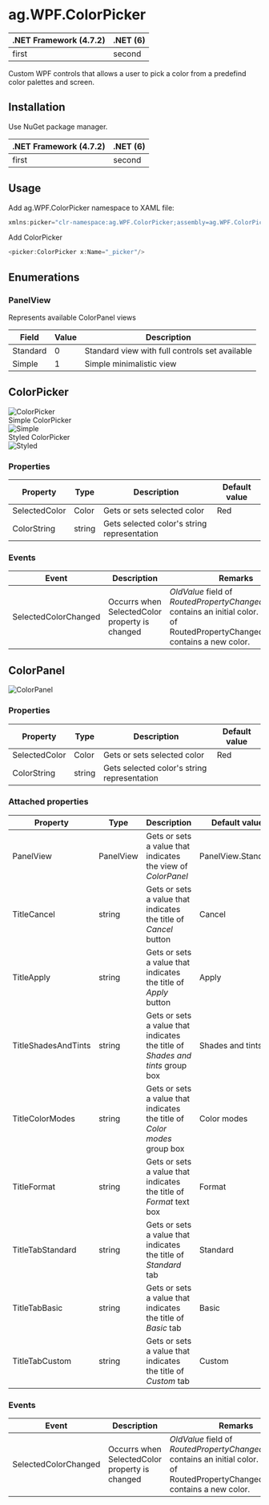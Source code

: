 
# ag.WPF.ColorPicker

.NET Framework (4.7.2) | .NET (6)
--- | ---
first | second

Custom WPF controls that allows a user to pick a color from a predefind color palettes and screen.

## Installation

Use NuGet package manager.

.NET Framework (4.7.2) | .NET (6)
--- | ---
first | second

## Usage

Add ag.WPF.ColorPicker namespace to XAML file:

```csharp
xmlns:picker="clr-namespace:ag.WPF.ColorPicker;assembly=ag.WPF.ColorPicker"
```

Add ColorPicker

```csharp
<picker:ColorPicker x:Name="_picker"/>
```

## Enumerations

### PanelView

Represents available ColorPanel views

Field|Value|Description
------|-----|-----------
Standard|0|Standard view with full controls set available
Simple|1|Simple minimalistic view

## ColorPicker

![ColorPicker](https://am3pap005files.storage.live.com/y4maighgBk-dHO_mZbCOzeE3AF9Uh_S2r2JK8AK8UqWdfSotBX-pAKy2lCcOzPSt5hjgEEHr3UjrxDAEKuqGErbJ_GWbwLVIYPdKtgs9GAyFDQDpzn6AgypYPrR25wTsLOYBjzXckIE6LESWJOXvQpUAOOHY8huXYgHsmRkh2TaaJNrgiIa9vvK6bsYu9hX4L1g?width=501&height=563&cropmode=none "ColorPicker")</br>
Simple ColorPicker</br>
![Simple](https://am3pap005files.storage.live.com/y4mIY3jatPSuW16w-gIRURIEGf1iE8yQYO2gzoftZROAcgg0363n1-t7HwLo34FMNef6jZzqZb7v64Aj8lrKnANd92NSaFghiGAQeLhIPx3F8tz19TLmQHAU9hmQccDD3QUbg3gnT2pUeocL3pYv2T3_hAxYe0CnUb5NFhWfLI-jeNeKw_8yT-HNK0nKSYgrRhk?width=501&height=291&cropmode=none)</br>
Styled ColorPicker</br>
![Styled](https://am3pap005files.storage.live.com/y4mroTj9anmehNNgT1WeuYbcJvrSs-D6I4FMuKCwJVfRb6spyNbrayJzvCxFLzhK1wOz2gDFFXPKVAIm_OXSm178tg3t9qPRBvdEvGK-zfBz24JfJ7M67QBt1k2n8Bj_58OI_WXb7DNTPCNVCiuwKARAWQ-D6il32PCPv77WVjLBC7rnVI1PE2SrpCjQtmRWOmn?width=506&height=611&cropmode=none)

### Properties

Property | Type | Description | Default value
--- | --- | --- | ---
SelectedColor | Color | Gets or sets selected color | Red
ColorString | string | Gets selected color's string representation |

### Events

Event | Description | Remarks
--- | --- | ---
SelectedColorChanged | Occurrs when SelectedColor property is changed | *OldValue* field of *RoutedPropertyChangedEventArgs* contains an initial color. *NewValue* of RoutedPropertyChangedEventArgs contains a new color.

## ColorPanel

![ColorPanel](https://am3pap005files.storage.live.com/y4mI2M-S3zPUj1M0ZaUuZjv5UlyAePbJRPc0FuqjaiYGUxdBKvPgM650JglQfo5eAH8463Mvx16nU79FtBHecZte8bLGlhzIMGjJVAfxGq7hFq0fzbL0Xvw_4qpEPUAL6IjryQoHOPFg2eNx0cyrVkCYPA2tMcaQZnbYdp_oiL3_YjqQozQuSITVoJYSyo5CXkY?width=545&height=544&cropmode=none "ColorPanel")

### Properties

Property | Type | Description | Default value
--- | --- | --- | ---
SelectedColor | Color | Gets or sets selected color | Red
ColorString | string | Gets selected color's string representation |

### Attached properties

Property | Type | Description | Default value
--- | --- | --- | ---
PanelView | PanelView | Gets or sets a value that indicates the view of *ColorPanel* | PanelView.Standard
TitleCancel | string | Gets or sets a value that indicates the title of *Cancel* button | Cancel
TitleApply | string | Gets or sets a value that indicates the title of *Apply* button | Apply
TitleShadesAndTints | string | Gets or sets a value that indicates the title of *Shades and tints* group box | Shades and tints
TitleColorModes | string | Gets or sets a value that indicates the title of *Color modes* group box | Color modes
TitleFormat | string | Gets or sets a value that indicates the title of *Format* text box | Format
TitleTabStandard | string | Gets or sets a value that indicates the title of *Standard* tab | Standard
TitleTabBasic | string | Gets or sets a value that indicates the title of *Basic* tab | Basic
TitleTabCustom | string | Gets or sets a value that indicates the title of *Custom* tab | Custom


### Events

Event | Description | Remarks
--- | --- | ---
SelectedColorChanged | Occurrs when SelectedColor property is changed |  *OldValue* field of *RoutedPropertyChangedEventArgs* contains an initial color. *NewValue* of RoutedPropertyChangedEventArgs contains a new color.
